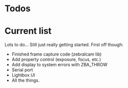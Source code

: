 # Todos

# Current list
Lots to do... Still just really getting started.
First off though:
- Finished frame capture code (zebralcam lib)
- Add property control (exposure, focus, etc.)
- Add display to system errors with ZBA_THROW
- Serial port 
- Lightbox UI
- All the things.
